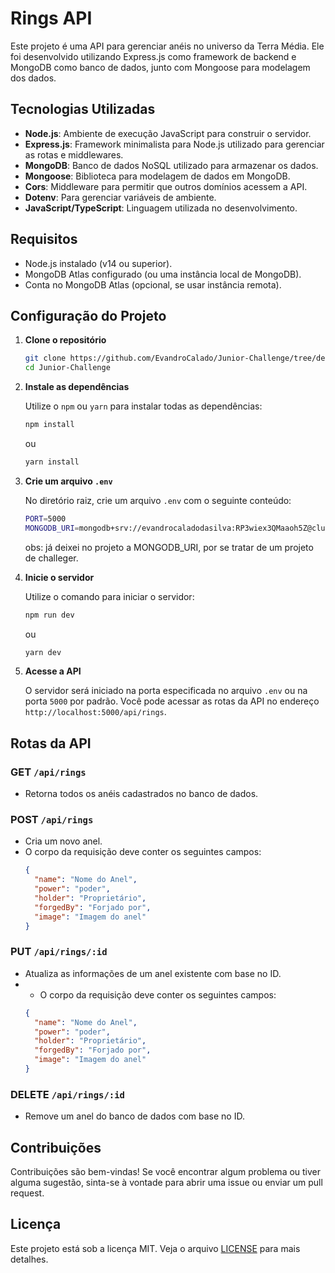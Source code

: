 # Rings API

Este projeto é uma API para gerenciar anéis no universo da Terra Média. Ele foi desenvolvido utilizando Express.js como framework de backend e MongoDB como banco de dados, junto com Mongoose para modelagem dos dados.

## Tecnologias Utilizadas

- **Node.js**: Ambiente de execução JavaScript para construir o servidor.
- **Express.js**: Framework minimalista para Node.js utilizado para gerenciar as rotas e middlewares.
- **MongoDB**: Banco de dados NoSQL utilizado para armazenar os dados.
- **Mongoose**: Biblioteca para modelagem de dados em MongoDB.
- **Cors**: Middleware para permitir que outros domínios acessem a API.
- **Dotenv**: Para gerenciar variáveis de ambiente.
- **JavaScript/TypeScript**: Linguagem utilizada no desenvolvimento.

## Requisitos

- Node.js instalado (v14 ou superior).
- MongoDB Atlas configurado (ou uma instância local de MongoDB).
- Conta no MongoDB Atlas (opcional, se usar instância remota).

## Configuração do Projeto

1. **Clone o repositório**

   ```bash
   git clone https://github.com/EvandroCalado/Junior-Challenge/tree/desafio-evandro-calado
   cd Junior-Challenge
   ```

2. **Instale as dependências**

   Utilize o `npm` ou `yarn` para instalar todas as dependências:

   ```bash
   npm install
   ```

   ou

   ```bash
   yarn install
   ```

3. **Crie um arquivo `.env`**

   No diretório raiz, crie um arquivo `.env` com o seguinte conteúdo:

   ```bash
   PORT=5000
   MONGODB_URI=mongodb+srv://evandrocaladodasilva:RP3wiex3QMaaoh5Z@cluster0.ijv2o.mongodb.net/rings?retryWrites=true&w=majority&appName=Cluster0
   ```

   obs:  já deixei no projeto a MONGODB_URI, por se tratar de um projeto de challeger.

4. **Inicie o servidor**

   Utilize o comando para iniciar o servidor:

   ```bash
   npm run dev
   ```

   ou

   ```bash
   yarn dev
   ```

5. **Acesse a API**

   O servidor será iniciado na porta especificada no arquivo `.env` ou na porta `5000` por padrão. Você pode acessar as rotas da API no endereço `http://localhost:5000/api/rings`.

## Rotas da API

### GET `/api/rings`

- Retorna todos os anéis cadastrados no banco de dados.

### POST `/api/rings`

- Cria um novo anel.
- O corpo da requisição deve conter os seguintes campos:
  ```json
  {
    "name": "Nome do Anel",
    "power": "poder",
    "holder": "Proprietário",
    "forgedBy": "Forjado por",
    "image": "Imagem do anel"
  }
  ```

### PUT `/api/rings/:id`

- Atualiza as informações de um anel existente com base no ID.
- - O corpo da requisição deve conter os seguintes campos:
  ```json
  {
    "name": "Nome do Anel",
    "power": "poder",
    "holder": "Proprietário",
    "forgedBy": "Forjado por",
    "image": "Imagem do anel"
  }
  ```

### DELETE `/api/rings/:id`

- Remove um anel do banco de dados com base no ID.

## Contribuições

Contribuições são bem-vindas! Se você encontrar algum problema ou tiver alguma sugestão, sinta-se à vontade para abrir uma issue ou enviar um pull request.

## Licença

Este projeto está sob a licença MIT. Veja o arquivo [LICENSE](./LICENSE) para mais detalhes.

